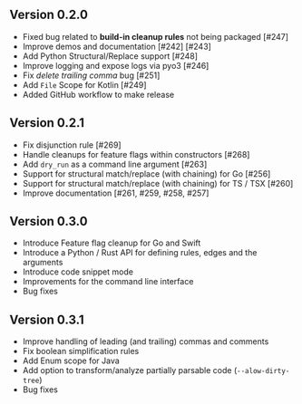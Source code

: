 Version 0.2.0
-------------
* Fixed bug related to __build-in cleanup rules__ not being packaged [#247]
* Improve demos and documentation [#242] [#243]
* Add Python Structural/Replace support [#248]
* Improve logging and expose logs via pyo3 [#246]
* Fix *delete trailing comma* bug [#251]
* Add `File` Scope for Kotlin [#249]
* Added GitHub workflow to make release 

Version 0.2.1
-------------
* Fix disjunction rule [#269]
* Handle cleanups for feature flags within constructors [#268]
* Add `dry_run` as a command line argument [#263]
* Support for structural match/replace (with chaining) for Go [#256]
* Support for structural match/replace (with chaining) for TS / TSX [#260]
* Improve documentation [#261, #259, #258, #257]


Version 0.3.0
-------------
* Introduce Feature flag cleanup for Go and Swift 
* Introduce a Python / Rust API for defining rules, edges and the arguments 
* Introduce code snippet mode 
* Improvements for the command line interface 
* Bug fixes


Version 0.3.1
-------------
* Improve handling of leading (and trailing) commas and comments
* Fix boolean simplification rules 
* Add Enum scope for Java 
* Add option to transform/analyze partially parsable code (`--alow-dirty-tree`)
* Bug fixes
